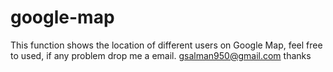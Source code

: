 # google-map
This function shows the location of different users on Google Map, feel free to used, if any problem drop me a email.   gsalman950@gmail.com thanks 
